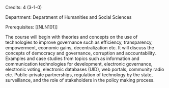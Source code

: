 Credits: 4 (3-1-0)

Department: Department of Humanities and Social Sciences

Prerequisites: [[NLN101]]

The course will begin with theories and concepts on the use of technologies to improve governance such as efficiency, transparency, empowerment, economic gains, decentralization etc. It will discuss the concepts of democracy and governance, corruption and accountability. Examples and case studies from topics such as information and communication technologies for development, electronic governance, electronic voting, electronic databases (UID), web portals, community radio etc. Public-private partnerships, regulation of technology by the state, surveillance, and the role of stakeholders in the policy making process.